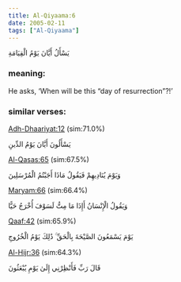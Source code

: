 ```yaml
---
title: Al-Qiyaama:6
date: 2005-02-11
tags: ["Al-Qiyaama"]
---
```

يَسْأَلُ أَيَّانَ يَوْمُ الْقِيَامَةِ
### meaning: 
He asks, ‘When will be this “day of resurrection”?!’
### similar verses: 

[Adh-Dhaariyat:12](/51/12) (sim:71.0%)

يَسْأَلُونَ أَيَّانَ يَوْمُ الدِّينِ

[Al-Qasas:65](/28/65) (sim:67.5%)

وَيَوْمَ يُنَادِيهِمْ فَيَقُولُ مَاذَا أَجَبْتُمُ الْمُرْسَلِينَ

[Maryam:66](/19/66) (sim:66.4%)

وَيَقُولُ الْإِنْسَانُ أَإِذَا مَا مِتُّ لَسَوْفَ أُخْرَجُ حَيًّا

[Qaaf:42](/50/42) (sim:65.9%)

يَوْمَ يَسْمَعُونَ الصَّيْحَةَ بِالْحَقِّ ۚ ذَٰلِكَ يَوْمُ الْخُرُوجِ

[Al-Hijr:36](/15/36) (sim:64.3%)

قَالَ رَبِّ فَأَنْظِرْنِي إِلَىٰ يَوْمِ يُبْعَثُونَ
